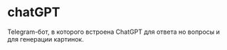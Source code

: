# chatGPT
Telegram-бот, в которого встроена ChatGPT для ответа но вопросы и для генерации картинок.
